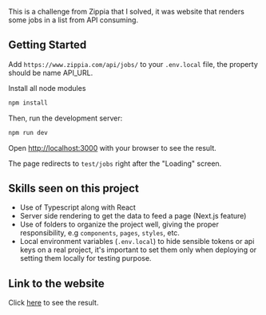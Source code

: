 This is a challenge from Zippia that I solved, it was website that renders some jobs in a list from API consuming.

## Getting Started

Add `https://www.zippia.com/api/jobs/` to your `.env.local` file, the property should be name API_URL.

Install all node modules

```bash
npm install
```

Then, run the development server:

```bash
npm run dev
```

Open [http://localhost:3000](http://localhost:3000) with your browser to see the result.

The page redirects to `test/jobs` right after the "Loading" screen.

## Skills seen on this project

- Use of Typescript along with React
- Server side rendering to get the data to feed a page (Next.js feature)
- Use of folders to organize the project well, giving the proper responsibility, e.g `components`, `pages`, `styles`, etc.
- Local environment variables (`.env.local`) to hide sensible tokens or api keys on a real project, it's important to set them only when deploying or setting them locally for testing purpose.

## Link to the website

Click [here](https://zippia-test-eight.vercel.app) to see the result.
